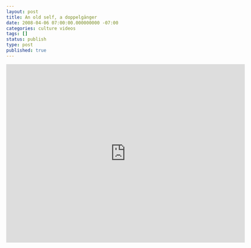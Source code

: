 ```yaml
---
layout: post
title: An old self, a doppelgänger
date: 2008-04-06 07:00:00.000000000 -07:00
categories: culture videos
tags: []
status: publish
type: post
published: true
---
```

<iframe width="640" height="480" src="https://www.youtube.com/embed/XQ4EIq69_YI" frameborder="0" allowfullscreen></iframe>
